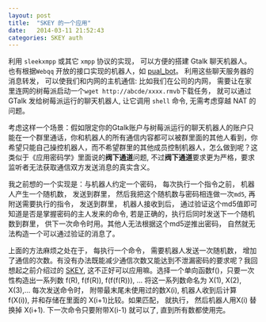 ```yaml
---
layout: post
title:  "SKEY 的一个应用"
date:   2014-03-11 21:52:43
categories: SKEY auth
---
```


利用 `sleekxmpp` 或其它 `xmpp` 协议的实现， 可以方便的搭建 Gtalk 聊天机器人。也有根据`Webqq` 开放的接口实现的机器人，如 [pual_bot](https://github.com/coldnight/pual_bot)。
利用这些聊天服务器的消息转发， 可以使我们和内网的主机通信:
比如我们在公司的内网， 需要让在家里连网的树莓派启动一个`wget http://abcde/xxxx.rmvb`下载任务， 就可以通过 GTalk 发给树莓派运行的聊天机器人, 让它调用 `shell` 命令, 无需考虑穿越 NAT 的问题。

考虑这样一个场景：假如限定你的Gtalk账户与树莓派运行的聊天机器人的账户只能在一个群里通话，你和机器人的所有通信内容都可以被群里面的其他人看到，你希望只能自己操控机器人，而不希望群里的其他成员控制机器人，怎么做到呢？这类似于《应用密码学》里面说的**阀下通道**问题, 不过**阀下通道**要求更为严格，要求监听者无法获取通信双方发送消息的真实含义。

我之前想的一个实现是：与机器人约定一个密码， 每次执行一个指令之前， 机器人产生一个随机数， 发送到群里， 然后我把这个随机数与密码相连做一次`md5`, 再附送需要执行的指令， 发送到群里， 机器人接收到后， 通过验证这个md5值即可知道是否是掌握密码的主人发来的命令, 若是正确的，执行后同时发送下一个随机数到群里， 供下一次命令时用。其他人无法根据这个md5逆推出密码，
自然就无法构造一个可以通过验证的消息了。

上面的方法麻烦之处在于， 每执行一个命令， 需要机器人发送一次随机数， 增加了通信的次数。有没有办法既能减少通信次数又能达到不泄漏密码的要求呢？我回想起之前介绍过的 [SKEY](http://hmgle.github.io/blog/2013/12/05/skey-auth.html), 这不正好可以应用嘛。选择一个单向函数f()，只要一次性构造出一系列数 f(R), f(f(R)), f(f(f(R))), ... 将这一系列数命名为 X(1), X(2), X(3),... 每次发送命令时， 附带最末尾未使用过的数X(i), 机器人收到后计算 f(X(i)), 并和存储在里面的
X(i+1)比较。如果匹配， 就执行， 然后机器人用X(i) 替换掉 X(i+1). 下一次命令只要附带X(i-1) 就可以了,  直到所有数都使用完。
